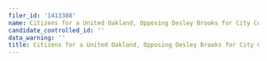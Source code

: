 ```yaml
---
filer_id: '1413388'
name: Citizens for a United Oakland, Opposing Desley Brooks for City Council
candidate_controlled_id: ''
data_warning: ''
title: Citizens for a United Oakland, Opposing Desley Brooks for City Council
---
```

